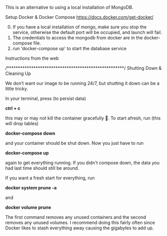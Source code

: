 This is an alternative to using a local
installation of MongoDB.

Setup Docker & Docker Compose
https://docs.docker.com/get-docker/


0. If you have a local installation of mongo, make sure you stop the service, otherwise the default port will be occupied, and launch will
fail.
1. The credentials to access the mongodb from docker are in the
docker-compose file.
2. run 'docker-compose up' to start the database service

Instructions from the web

/*****************************************************/
Shutting Down & Cleaning Up

We don’t want our image to be running 24/7, but shutting it down can be a little tricky.

In your terminal, press (to persist data)

**ctrl + c**

this may or may not kill the container gracefully 🤷‍. To start afresh, run (this will drop tables)

**docker-compose down**

and your container should be shut down. Now you just have to run

**docker-compose up**

again to get everything running. If you didn't compose down, the data you had last time should still be around.

If you want a fresh start for everything, run

**docker system prune -a**

and

**docker volume prune**

The first command removes any unused containers and the second removes any unused volumes. I recommend doing this fairly often since Docker likes to stash everything away causing the gigabytes to add up.